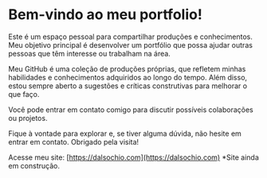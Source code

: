 # Bem-vindo ao meu portfolio!

Este é um espaço pessoal para compartilhar produções e conhecimentos. Meu objetivo principal é desenvolver um portfólio que possa ajudar outras pessoas que têm interesse ou trabalham na área.

Meu GitHub é uma coleção de produções próprias, que refletem minhas habilidades e conhecimentos adquiridos ao longo do tempo. Além disso, estou sempre aberto a sugestões e críticas construtivas para melhorar o que faço.

Você pode entrar em contato comigo para discutir possíveis colaborações ou projetos.

Fique à vontade para explorar e, se tiver alguma dúvida, não hesite em entrar em contato. Obrigado pela visita!

Acesse meu site: [https://dalsochio.com](https://dalsochio.com) 
*Site ainda em construção.
